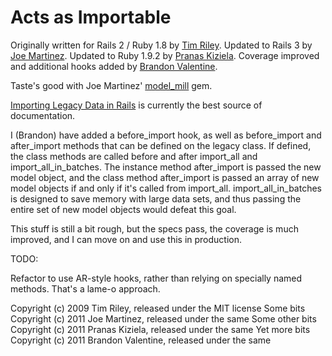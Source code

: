 Acts as Importable
==================

Originally written for Rails 2 / Ruby 1.8 by [Tim Riley](https://github.com/timriley).
Updated to Rails 3 by [Joe Martinez](https://github.com/capitalist).
Updated to Ruby 1.9.2 by [Pranas Kiziela](https://github.com/Pranas).
Coverage improved and additional hooks added by [Brandon Valentine](https://github.com/brandonvalentine).

Taste's good with Joe Martinez' [model_mill](https://rubygems.org/gems/model_mill/) gem.

[Importing Legacy Data in Rails](http://openmonkey.com/articles/2009/05/importing-legacy-data-in-rails) is currently the best source of documentation.

I (Brandon) have added a before_import hook, as well as before_import and after_import methods that can be defined on the legacy class.  If defined, the class methods are called before and after import_all and import_all_in_batches.  The instance method after_import is passed the new model object, and the class method after_import is passed an array of new model objects if and only if it's called from import_all.  import_all_in_batches is designed to save memory with large data sets, and thus passing the entire set of new model objects would defeat this goal.

This stuff is still a bit rough, but the specs pass, the coverage is much improved, and I can move on and use this in production.

TODO:

Refactor to use AR-style hooks, rather than relying on specially named methods.  That's a lame-o approach.

Copyright (c) 2009 Tim Riley, released under the MIT license
Some bits Copyright (c) 2011 Joe Martinez, released under the same
Some other bits Copyright (c) 2011 Pranas Kiziela, released under the same
Yet more bits Copyright (c) 2011 Brandon Valentine, released under the same
